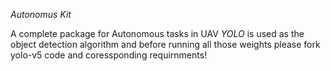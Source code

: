 *Autonomus Kit*

A complete package for Autonomous tasks in UAV
*YOLO* is used as the object detection algorithm and before running all those weights please fork yolo-v5 code and coressponding requirnments!
